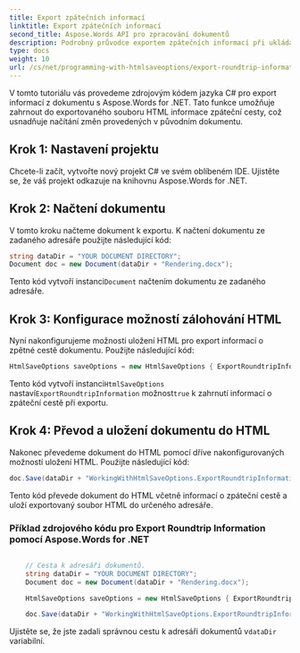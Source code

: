 ```yaml
---
title: Export zpátečních informací
linktitle: Export zpátečních informací
second_title: Aspose.Words API pro zpracování dokumentů
description: Podrobný průvodce exportem zpátečních informací při ukládání dokumentu jako HTML pomocí Aspose.Words for .NET.
type: docs
weight: 10
url: /cs/net/programming-with-htmlsaveoptions/export-roundtrip-information/
---
```


V tomto tutoriálu vás provedeme zdrojovým kódem jazyka C# pro export informací z dokumentu s Aspose.Words for .NET. Tato funkce umožňuje zahrnout do exportovaného souboru HTML informace zpáteční cesty, což usnadňuje načítání změn provedených v původním dokumentu.

## Krok 1: Nastavení projektu

Chcete-li začít, vytvořte nový projekt C# ve svém oblíbeném IDE. Ujistěte se, že váš projekt odkazuje na knihovnu Aspose.Words for .NET.

## Krok 2: Načtení dokumentu

V tomto kroku načteme dokument k exportu. K načtení dokumentu ze zadaného adresáře použijte následující kód:

```csharp
string dataDir = "YOUR DOCUMENT DIRECTORY";
Document doc = new Document(dataDir + "Rendering.docx");
```

 Tento kód vytvoří instanci`Document` načtením dokumentu ze zadaného adresáře.

## Krok 3: Konfigurace možností zálohování HTML

Nyní nakonfigurujeme možnosti uložení HTML pro export informací o zpětné cestě dokumentu. Použijte následující kód:

```csharp
HtmlSaveOptions saveOptions = new HtmlSaveOptions { ExportRoundtripInformation = true };
```

 Tento kód vytvoří instanci`HtmlSaveOptions` nastaví`ExportRoundtripInformation` možnost`true` k zahrnutí informací o zpáteční cestě při exportu.

## Krok 4: Převod a uložení dokumentu do HTML

Nakonec převedeme dokument do HTML pomocí dříve nakonfigurovaných možností uložení HTML. Použijte následující kód:

```csharp
doc.Save(dataDir + "WorkingWithHtmlSaveOptions.ExportRoundtripInformation.html", saveOptions);
```

Tento kód převede dokument do HTML včetně informací o zpáteční cestě a uloží exportovaný soubor HTML do určeného adresáře.

### Příklad zdrojového kódu pro Export Roundtrip Information pomocí Aspose.Words for .NET


```csharp

	// Cesta k adresáři dokumentů.
	string dataDir = "YOUR DOCUMENT DIRECTORY";
	Document doc = new Document(dataDir + "Rendering.docx");

	HtmlSaveOptions saveOptions = new HtmlSaveOptions { ExportRoundtripInformation = true };

	doc.Save(dataDir + "WorkingWithHtmlSaveOptions.ExportRoundtripInformation.html", saveOptions);

```

 Ujistěte se, že jste zadali správnou cestu k adresáři dokumentů v`dataDir` variabilní.
